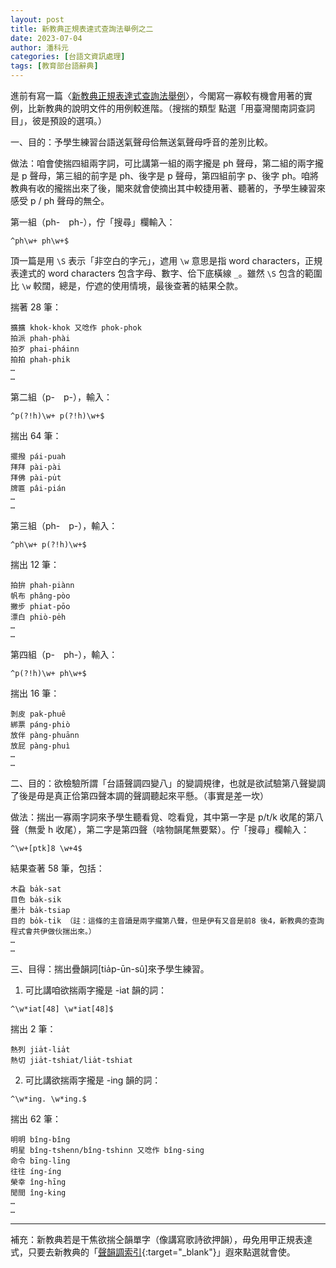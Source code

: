 ```yaml
---
layout: post
title: 新教典正規表達式查詢法舉例之二
date: 2023-07-04
author: 潘科元
categories: [台語文資訊處理]
tags: [教育部台語辭典]
---
```


進前有寫一篇〈[新教典正規表達式查詢法舉例](/posts/新教典正規表達式查詢法舉例/)〉，今閣寫一寡較有機會用著的實例，比新教典的說明文件的用例較進階。（搜揣的類型 點選「用臺灣閩南詞查詞目」，彼是預設的選項。）

一、目的：予學生練習台語送氣聲母佮無送氣聲母呼音的差別比較。

做法：咱會使揣四組兩字詞，可比講第一組的兩字攏是 ph 聲母，第二組的兩字攏是 p 聲母，第三組的前字是 ph、後字是 p 聲母，第四組前字 p、後字 ph。咱將教典有收的攏揣出來了後，閣來就會使摘出其中較捷用著、聽著的，予學生練習來感受 p / ph 聲母的無仝。

第一組（ph-　ph-），佇「搜尋」欄輸入：
```
^ph\w+ ph\w+$
```

頂一篇是用 `\S` 表示「非空白的字元」，遮用 `\w` 意思是指 word characters，正規表達式的 word characters 包含字母、數字、佮下底橫線 `_`。雖然 `\S` 包含的範圍比 `\w` 較闊，總是，佇遮的使用情境，最後查著的結果仝款。

揣著 28 筆：
```
擴擴 khok-khok 又唸作 phok-phok
拍派 phah-phài 
拍歹 phai-pháinn
拍拍 phah-phik
…
…
```

第二組（p-　p-），輸入：
```
^p(?!h)\w+ p(?!h)\w+$
```

揣出 64 筆：
```
擺撥 pái-puah
拜拜 pài-pài
拜佛 pài-pu̍t
牌匾 pâi-pián
…
…
```

第三組（ph-　p-），輸入：
```
^ph\w+ p(?!h)\w+$
```

揣出 12 筆：
```
拍拚 phah-piànn
帆布 phâng-pòo
撇步 phiat-pōo
漂白 phiò-pe̍h
…
…
```

第四組（p-　ph-），輸入：
```
^p(?!h)\w+ ph\w+$
```

揣出 16 筆：
```
剝皮 pak-phuê 
綁票 páng-phiò
放伴 pàng-phuānn
放屁 pàng-phuì
…
…
```

二、目的：欲檢驗所謂「台語聲調四變八」的變調規律，也就是欲試驗第八聲變調了後是毋是真正佮第四聲本調的聲調聽起來平懸。（事實是差一坎）

做法：揣出一寡兩字詞來予學生聽看覓、唸看覓，其中第一字是 p/t/k 收尾的第八聲（無愛 h 收尾），第二字是第四聲（啥物韻尾無要緊）。佇「搜尋」欄輸入：
```
^\w+[ptk]8 \w+4$
```

結果查著 58 筆，包括：
```
木蝨 ba̍k-sat
目色 ba̍k-sik
墨汁 ba̍k-tsiap
目的 bo̍k-ti̍k （註：這條的主音讀是兩字攏第八聲，但是伊有又音是前8 後4，新教典的查詢程式會共伊做伙揣出來。）
…
…
```


三、目得：揣出疊韻詞[tia̍p-ūn-sû]來予學生練習。

1. 可比講咱欲揣兩字攏是 -iat 韻的詞：

```
^\w*iat[48] \w*iat[48]$
```

揣出 2 筆：
```
熱列 jia̍t-lia̍t
熱切 jia̍t-tshiat/lia̍t-tshiat
```

2. 可比講欲揣兩字攏是 -ing 韻的詞：

```
^\w*ing. \w*ing.$
```

揣出 62 筆：
```
明明 bîng-bîng
明星 bîng-tshenn/bîng-tshinn 又唸作 bîng-sing
命令 bīng-līng 
往往 íng-íng
榮幸 îng-hīng 
閒間 îng-king
…
…
```
---
補充：新教典若是干焦欲揣仝韻單字（像講寫歌詩欲押韻），毋免用甲正規表達式，只要去新教典的「[聲韻調索引](https://sutian.moe.edu.tw/zh-hant/siannuntiau/){:target="_blank"}」遐來點選就會使。
